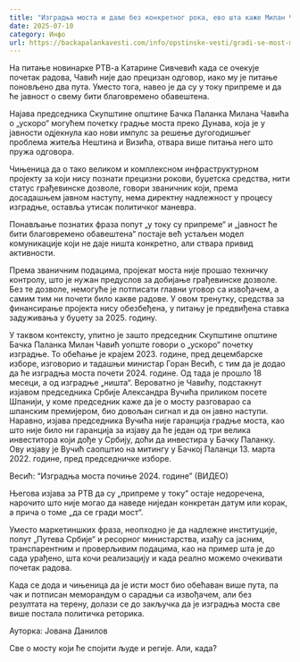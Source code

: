 ```yaml
---
title: "Изградња моста и даље без конкретног рока, ево шта каже Милан Чавић"
date: 2025-07-10
category: Инфо
url: https://backapalankavesti.com/info/opstinske-vesti/gradi-se-most-milan-cavic-video/
---
```


На питање новинарке РТВ-а Катарине Сивчевић када се очекује почетак радова, Чавић није дао прецизан одговор, иако му је питање поновљено два пута. Уместо тога, навео је да су у току припреме и да ће јавност о свему бити благовремено обавештена.

Најава председника Скупштине општине Бачка Паланка Милана Чавића о „ускоро“ могућем почетку градње моста преко Дунава, која је у јавности одјекнула као нови импулс за решење дугогодишњег проблема житеља Нештина и Визића, отвара више питања него што пружа одговора.

Чињеница да о тако великом и комплексном инфраструктурном пројекту за који нису познати прецизни рокови, буџетска средства, нити статус грађевинске дозволе, говори званичник који, према досадашњем јавном наступу, нема директну надлежност у процесу изградње, оставља утисак политичког маневра.

Понављање познатих фраза попут „у току су припреме“ и „јавност ће бити благовремено обавештена“ постаје већ устаљен модел комуникације који не даје ништа конкретно, али ствара привид активности.

Према званичним подацима, пројекат моста није прошао техничку контролу, што је нужан предуслов за добијање грађевинске дозволе. Без те дозволе, немогуће је потписати главни уговор са извођачем, а самим тим ни почети било какве радове. У овом тренутку, средства за финансирање пројекта нису обезбеђена, у питању је предвиђена ставка задуживања у буџету за 2025. годину.

У таквом контексту, упитно је зашто председник Скупштине општине Бачка Паланка Милан Чавић уопште говори о „ускоро“ почетку изградње. То обећање је крајем 2023. године, пред децембарске изборе, изговорио и тадашњи министар Горан Весић, с тим да је додао да ће изградња моста почети 2024. године. Од тада је прошло 18 месеци, а од изградње „ништа“. Вероватно је Чавићу, подстакнут изјавом председника Србије Александра Вучића приликом посете Шпанији, у коме председник каже да је о мосту разговарао са шпанским премијером, био довољан сигнал и да он јавно наступи. Наравно, изјава председника Вучића није гаранција градње моста, као што није било ни гаранција за изјаву да ће један од три велика инвеститора који дође у Србију, доћи да инвестира у Бачку Паланку. Ову изјаву је Вучић саопштио на митингу у Бачкој Паланци 13. марта 2022. године, пред председничке изборе.

Весић: “Изградња моста почиње 2024. године” (ВИДЕО)

Његова изјава за РТВ да су „припреме у току“ остаје недоречена, нарочито што није могао да наведе ниједан конкретан датум или корак, а прича о томе „да се гради мост“.

Уместо маркетиншких фраза, неопходно је да надлежне институције, попут „Путева Србије“ и ресорног министарства, изађу са јасним, транспарентним и проверљивим подацима, као на пример шта је до сада урађено, шта кочи реализацију и када реално можемо очекивати почетак радова.

Када се дода и чињеница да је исти мост био обећаван више пута, па чак и потписан меморандум о сарадњи са извођачем, али без резултата на терену, долази се до закључка да је изградња моста све више постала политичка реторика.

Ауторка: Јована Данилов

Све о мосту који ће спојити људе и регије. Али, када?
